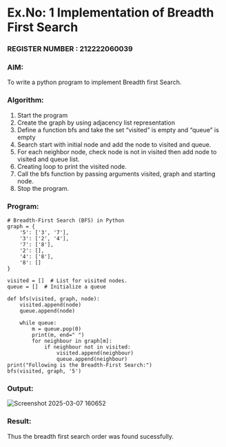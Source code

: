 # Ex.No: 1  Implementation of Breadth First Search 
### REGISTER NUMBER : 212222060039
### AIM: 
To write a python program to implement Breadth first Search. 
### Algorithm:
1. Start the program
2. Create the graph by using adjacency list representation
3. Define a function bfs and take the set “visited” is empty and “queue” is empty
4. Search start with initial node and add the node to visited and queue.
5. For each neighbor node, check node is not in visited then add node to visited and queue list.
6.  Creating loop to print the visited node.
7.   Call the bfs function by passing arguments visited, graph and starting node.
8.   Stop the program.
### Program:
```
# Breadth-First Search (BFS) in Python
graph = {
    '5': ['3', '7'],
    '3': ['2', '4'],
    '7': ['8'],
    '2': [],
    '4': ['8'],
    '8': []
}

visited = []  # List for visited nodes.
queue = []  # Initialize a queue

def bfs(visited, graph, node): 
    visited.append(node)
    queue.append(node)

    while queue: 
        m = queue.pop(0) 
        print(m, end=" ")  
        for neighbour in graph[m]:
            if neighbour not in visited:
                visited.append(neighbour)
                queue.append(neighbour)
print("Following is the Breadth-First Search:")
bfs(visited, graph, '5')  
```
### Output:

![Screenshot 2025-03-07 160652](https://github.com/user-attachments/assets/f3669be4-60f1-48d9-b407-9de7c807724a)


### Result:
Thus the breadth first search order was found sucessfully.












